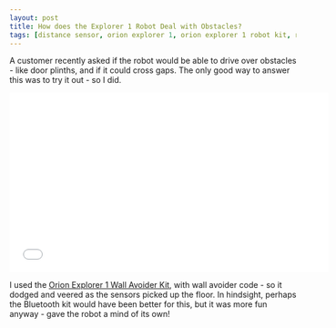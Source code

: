```yaml
---
layout: post
title: How does the Explorer 1 Robot Deal with Obstacles?
tags: [distance sensor, orion explorer 1, orion explorer 1 robot kit, robot kit, robots]
---
```

A customer recently asked if the robot would be able to drive over obstacles - like door plinths, and if it could cross gaps. The only good way to answer this was to try it out - so I did.

<p style="text-align: center;"><iframe width="560" height="315" src="//www.youtube.com/embed/ZHbM0xJXcKs?rel=0" frameborder="0" allowfullscreen="allowfullscreen"> </iframe></p>

I used the <a href="/products/orion-explorer-1-complete-wall-avoider-kit.html">Orion Explorer 1 Wall Avoider Kit</a>, with wall avoider code - so it dodged and veered as the sensors picked up the floor. In hindsight, perhaps the Bluetooth kit would have been better for this, but it was more fun anyway - gave the robot a mind of its own!
